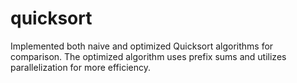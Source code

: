 # quicksort
Implemented both naive and optimized Quicksort algorithms for comparison. The optimized algorithm uses prefix sums and utilizes parallelization for more efficiency. 
